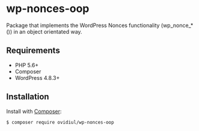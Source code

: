 # wp-nonces-oop
Package that implements the WordPress Nonces functionality (wp_nonce_*()) in an object orientated way.

## Requirements

- PHP 5.6+
- Composer
- WordPress 4.8.3+

## Installation

Install with [Composer](https://getcomposer.org):

```sh
$ composer require ovidiul/wp-nonces-oop
```
